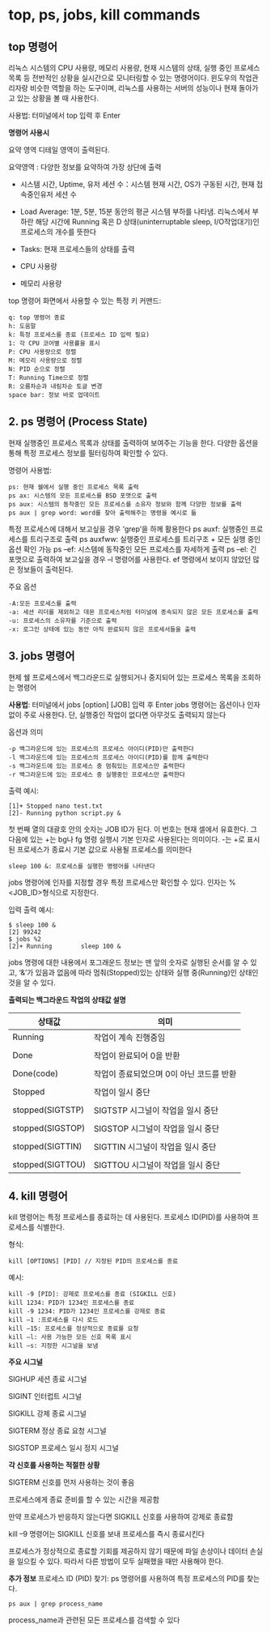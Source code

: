 # top, ps, jobs, kill commands


## top 명령어


리눅스 시스템의 CPU 사용량, 메모리 사용량, 현재 시스템의 상태, 실행 중인 프로세스 목록 등 전반적인 상황을 실시간으로 모니터링할 수 있는 명령어이다. 윈도우의 작업관리자랑 비슷한 역할을 하는 도구이며, 리눅스를 사용하는 서버의 성능이나 현재 돌아가고 있는 상황을 볼 때 사용한다. 


사용법: 터미널에서 top 입력 후 Enter


**명령어 사용시**

요약 영역 디테일 영역이 출력된다.

요약영역 : 다양한 정보를 요약하여 가장 상단에 출력

- 시스템 시간, Uptime, 유저 세션 수：시스템 현재 시간, OS가 구동된 시간, 현재 접속중인유저 세션 수

- Load Average: 1분, 5분, 15분 동안의 평균 시스템 부하를 나타냄. 리눅스에서 부하란 해당 시간에 Running 혹은 D 상태(uninterruptable sleep, I/O작업대기)인 프로세스의 개수를 뜻한다

- Tasks: 현재 프로세스들의 상태를 출력

- CPU 사용량

- 메모리 사용량


top 명령어 화면에서 사용할 수 있는 특정 키 커맨드:

    q: top 명령어 종료
    h: 도움말
    k: 특정 프로세스를 종료 (프로세스 ID 입력 필요)
    1: 각 CPU 코어별 사용률을 표시
    P: CPU 사용량으로 정렬
    M: 메모리 사용량으로 정렬
    N: PID 순으로 정렬
    T: Running Time으로 정렬
    R: 오름차순과 내림차순 토글 변경
    space bar: 정보 바로 업데이트

## 2. ps 명령어 (Process State)

현재 실행중인 프로세스 목록과 상태를 출력하여 보여주는 기능을 한다. 다양한 옵션을 통해 특정 프로세스 정보를 필터링하여 확인할 수 있다.


명령어 사용법:

    ps: 현재 쉘에서 실행 중인 프로세스 목록 출력
    ps ax: 시스템의 모든 프로세스를 BSD 포맷으로 출력
    ps aux: 시스템의 동작중인 모든 프로세스를 소유자 정보와 함께 다양한 정보를 출력
    ps aux | grep word: word를 찾아 출력해주는 명령을 예시로 듦
특정 프로세스에 대해서 보고싶을 경우 ‘grep’을 하께 활용한다
    ps auxf: 실행중인 프로세스를 트리구조로 출력
    ps auxfww: 실행중인 프로세스를 트리구조 + 모든 실행 중인 옵션 확인 가능
    ps –ef: 시스템에 동작중인 모든 프로세스를 자세하게 출력
    ps –el: 긴 포맷으로 출력하여 보고싶을 경우 –l 명령어를 사용한다. ef 명령에서 보이지 않았던 많은 정보들이 출력된다.


주요 옵션

    -A:모든 프로세스를 출력
    -a: 세션 리더를 제외하고 데몬 프로세스처럼 터미널에 종속되지 않은 모든 프로세스를 출력
    -u: 프로세스의 소유자를 기준으로 출력
    -x: 로그인 상태에 있는 동안 아직 완료되지 않은 프로세서들을 출력

## 3. jobs 명령어

현제 쉘 프로세스에서 백그라운드로 실행되거나 중지되어 있는 프로세스 목록을 조회하는 명령어


**사용법**: 터미널에서 jobs [option] [JOB] 입력 후 Enter
jobs 명령어는 옵션이나 인자 없이 주로 사용한다. 단, 실행중인 작업이 없다면 아무것도 출력되지 않는다


옵션과 의미

    -p 백그라운드에 있는 프로세스의 프로세스 아이디(PID)만 출력한다
    -l 백그라운드에 있는 프로세스의 프로세스 아이디(PID)를 함께 출력한다
    -s 백그라운드에 있는 프로세스 중 멈춰있는 프로세스만 출력한다
    -r 백그라운드에 있는 프로세스 중 실행중인 프로세스만 출력한다

출력 예시:

    [1]+ Stopped nano test.txt
    [2]- Running python script.py &

첫 번째 열의 대괄호 안의 숫자는 JOB ID가 된다. 이 번호는 현재 셀에서 유효한다. 그 다음에 있는 +는 bg나 fg 명령 실행시 기본 인자로 사용된다는 의미이다. -는 +로 표시된 프로세스가 종료시 기본 값으로 사용될 프로세스를 의미한다

    sleep 100 &: 프로세스를 실행한 명령어를 나타낸다

jobs 명령어에 인자를 지정할 경우 특정 프로세스만 확인할 수 있다. 인자는 %<JOB_ID>형식으로 지정한다.

입력 출력 예시:

    $ sleep 100 &
    [2] 99242
    $ jobs %2
    [2]+ Running        sleep 100 &

jobs 명령에 대한 내용에서 포그래운드 정보는 맨 앞의 숫자로 실행된 순서를 알 수 있고, ‘&’가 있음과 없음에 따라 멈춰(Stopped)있는 상태와 실행 중(Running)인 상태인 것을 알 수 있다.

**출력되는 백그라운드 작업의 상태값 설명**

|상태값|의미|
|-----|-----|
|Running| 작업이 계속 진행중임|
|||
|Done| 작업이 완료되어 0을 반환|
|||
|Done(code)| 작업이 종료되었으며 0이 아닌 코드를 반환|
|||
|Stopped| 작업이 일시 중단|
|||
|stopped(SIGTSTP)| SIGTSTP 시그널이 작업을 일시 중단|
|||
|stopped(SIGSTOP)| SIGSTOP 시그널이 작업을 일시 중단|
|||
|stopped(SIGTTIN)| SIGTTIN 시그널이 작업을 일시 중단|
|||
|stopped(SIGTTOU)| SIGTTOU 시그널이 작업을 일시 중단|


## 4. kill 명령어
kill 명령어는 특정 프로세스를 종료하는 데 사용된다. 프로세스 ID(PID)를 사용하여 프로세스를 식별한다.

형식:

    kill [OPTIONS] [PID] // 지정된 PID의 프로세스를 종료

예시:

    kill -9 [PID]: 강제로 프로세스를 종료 (SIGKILL 신호)
    kill 1234: PID가 1234인 프로세스를 종료
    kill -9 1234: PID가 1234인 프로세스를 강제로 종료
    kill –1 :프로세스를 다시 로드
    kill –15: 프로세스를 정상적으로 종료를 요청
    kill –l: 사용 가능한 모든 신호 목록 표시
    kill –s: 지정한 시그널을 보냄

**주요 시그널**

SIGHUP 세션 종료 시그널

SIGINT 인터럽트 시그널

SIGKILL 강제 종료 시그널

SIGTERM 정상 종료 요청 시그널

SIGSTOP 프로세스 일시 정지 시그널


**각 신호를 사용하는 적절한 상황**

SIGTERM 신호를 먼저 사용하는 것이 좋음

프로세스에게 종료 준비를 할 수 있는 시간을 제공함

만약 프로세스가 반응하지 않는다면 SIGKILL 신호를 사용하여 강제로 종료함


kill –9 명령어는 SIGKILL 신호를 보내 프로세스를 즉시 종료시킨다

프로세스가 정상적으로 종료할 기회를 제공하지 않기 때문에 파일 손상이나 데이터 손실을 일으킬 수 있다. 따라서 다른 방법이 모두 실패했을 때만 사용해야 한다.

**추가 정보**
프로세스 ID (PID) 찾기: ps 명령어를 사용하여 특정 프로세스의 PID를 찾는다.

    ps aux | grep process_name
    
process_name과 관련된 모든 프로세스를 검색할 수 있다
